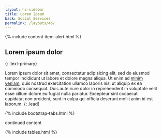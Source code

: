 ```yaml
---
layout: hc-sidebar
title: Lorem Ipsum
back: Social Services
permalink: /layouts/4b/
---
```


{% include content-item-alert.html %}

## Lorem ipsum dolor
{: .text-primary}


Lorem ipsum dolor sit amet, consectetur adipisicing elit, sed do eiusmod tempor incididunt ut labore et dolore magna aliqua. Ut enim ad [minim veniam](#), quis nostrud exercitation ullamco laboris nisi ut aliquip ex ea commodo consequat. Duis aute irure dolor in reprehenderit in voluptate velit esse cillum dolore eu fugiat nulla pariatur. Excepteur sint occaecat cupidatat non proident, sunt in culpa qui officia deserunt mollit anim id est laborum.
{: .lead}

{% include bootstrap-tabs.html %}

continued content

{% include tables.html %}
